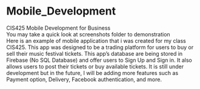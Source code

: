 # Mobile_Development
CIS425 Mobile Development for Business </br>
You may take a quick look at screenshots folder to demonstration </br>
Here is an example of mobile application that i was created for my class CIS425. This app was designed to be a trading platform for users to buy or sell their music festival tickets. This app’s database are being stored in Firebase (No SQL Database) and offer users to Sign Up and Sign in. It also allows users to post their tickets or buy available tickets. It is still under development but in the future, I will be adding more features such as Payment option, Delivery, Facebook authentication, and more.

